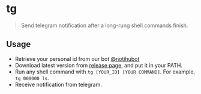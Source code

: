 # tg

> Send telegram notification after a long-rung shell commands finish.

## Usage

* Retrieve your personal id from our bot [@notihubot](https://t.me/notihubot)
* Download latest version from [release page](https://github.com/xzyaoi/tg/releases), and put it in your PATH.
* Run any shell command with ```tg [YOUR_ID] [YOUR COMMAND]```. For example, ```tg 000000 ls```.
* Receive notification from telegram. 